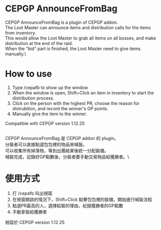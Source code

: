 # CEPGP AnnounceFromBag

CEPGP AnnounceFromBag is a plugin of CEPGP addon.\
The Loot Master can announce items and distribution calls for the items from inventory.\
This would allow the Loot Master to grab all items on all bosses, and make distribution at the end of the raid.\
When the "bid" part is finished, the Loot Master need to give items manually.\

# How to use

1. Type /cepafb to show up the window
2. When the window is open, Shift+Click an item in inventory to start the distribution process.
3. Click on the person with the highest PR, choose the reason for distrubition, and record the winner's GP points.
4. Manually give the item to the winner.

Compatible with CEPGP version 1.12.25

##

CEPGP AnnounceFromBag 是 CEPGP addon 的 plugin。\
分裝者可以直接點選包包裡的物品來喊裝。 \
可以收集所有掉落物，等到出團結束後統一分配裝備。\
喊裝完成，記錄好GP點數後，分裝者要手動交易物品給獲勝者。\

# 使用方式

1. 打 /cepafb 叫出視窗
2. 在視窗開啟的情況下，Shift+Click 點擊包包裡的裝備，開始進行喊裝流程
3. 點選PR最高的人，選擇給裝的理由，紀錄獲勝者的GP點數
4. 手動拿裝給獲勝者

相容於 CEPGP version 1.12.25
